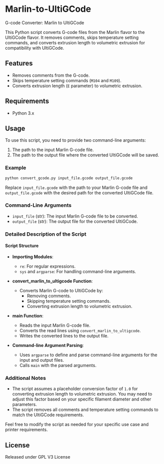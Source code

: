# Marlin-to-UltiGCode
G-code Converter: Marlin to UltiGCode

This Python script converts G-code files from the Marlin flavor to the UltiGCode flavor. It removes comments, skips temperature setting commands, and converts extrusion length to volumetric extrusion for compatibility with UltiGCode.

## Features

- Removes comments from the G-code.
- Skips temperature setting commands (`M104` and `M109`).
- Converts extrusion length (`E` parameter) to volumetric extrusion.

## Requirements

- Python 3.x

## Usage

To use this script, you need to provide two command-line arguments:

1. The path to the input Marlin G-code file.
2. The path to the output file where the converted UltiGCode will be saved.

### Example

```bash
python convert_gcode.py input_file.gcode output_file.gcode
```

Replace `input_file.gcode` with the path to your Marlin G-code file and `output_file.gcode` with the desired path for the converted UltiGCode file.

### Command-Line Arguments

- `input_file` (str): The input Marlin G-code file to be converted.
- `output_file` (str): The output file for the converted UltiGCode.

### Detailed Description of the Script

#### Script Structure

- **Importing Modules**:
    - `re`: For regular expressions.
    - `sys` and `argparse`: For handling command-line arguments.

- **convert_marlin_to_ultigcode Function**:
    - Converts Marlin G-code to UltiGCode by:
        - Removing comments.
        - Skipping temperature setting commands.
        - Converting extrusion length to volumetric extrusion.

- **main Function**:
    - Reads the input Marlin G-code file.
    - Converts the read lines using `convert_marlin_to_ultigcode`.
    - Writes the converted lines to the output file.

- **Command-line Argument Parsing**:
    - Uses `argparse` to define and parse command-line arguments for the input and output files.
    - Calls `main` with the parsed arguments.

### Additional Notes

- The script assumes a placeholder conversion factor of `1.0` for converting extrusion length to volumetric extrusion. You may need to adjust this factor based on your specific filament diameter and other parameters.
- The script removes all comments and temperature setting commands to match the UltiGCode requirements.

Feel free to modify the script as needed for your specific use case and printer requirements.


## License
Released under GPL V3 License 